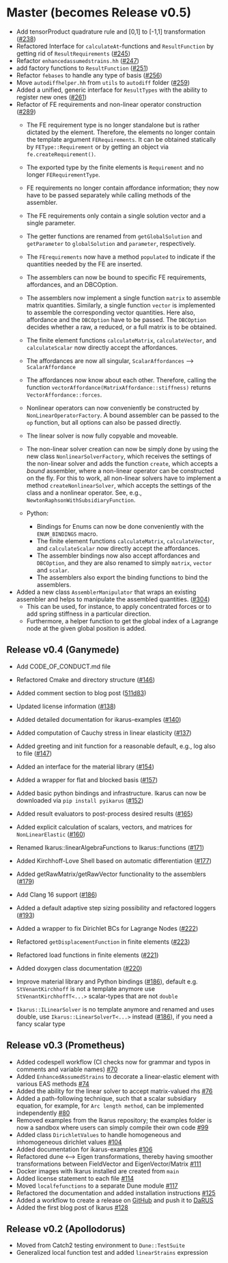 <!--
SPDX-FileCopyrightText: 2021-2024 The Ikarus Developers mueller@ibb.uni-stuttgart.de
SPDX-License-Identifier: LGPL-3.0-or-later
-->

# Master (becomes Release v0.5)

- Add tensorProduct quadrature rule and [0,1] to [-1,1] transformation ([#238](https://github.com/ikarus-project/ikarus/pull/238))
- Refactored Interface for `calculateAt`-functions and `ResultFunction` by getting rid of `ResultRequirements`
  ([#245](https://github.com/ikarus-project/ikarus/pull/245))
- Refactor `enhancedassumedstrains.hh` ([#247](https://github.com/ikarus-project/ikarus/pull/247))
- add factory functions to `ResultFunction` ([#251](https://github.com/ikarus-project/ikarus/pull/251))
- Refactor `febases` to handle any type of basis ([#256](https://github.com/ikarus-project/ikarus/pull/256))
- Move `autodiffhelper.hh` from `utils` to `autodiff` folder ([#259](https://github.com/ikarus-project/ikarus/pull/259))
- Added a unified, generic interface for `ResultTypes` with the ability to register new
  ones ([#261](https://github.com/ikarus-project/ikarus/pull/261))
- Refactor of FE requirements and non-linear operator construction ([#289](https://github.com/ikarus-project/ikarus/pull/289))
    - The FE requirement type is no longer standalone but is rather dictated by the element.
      Therefore, the elements no longer contain the template argument `FERequirements`.
      It can be obtained statically by `FEType::Requirement` or by getting an object via `fe.createRequirement()`.
    - The exported type by the finite elements is `Requirement` and no longer `FERequirementType`.
    - FE requirements no longer contain affordance information; they now have to be passed separately while calling methods of the assembler.
    - The FE requirements only contain a single solution vector and a single parameter.
    - The getter functions are renamed from `getGlobalSolution` and `getParameter` to `globalSolution` and `parameter`, respectively.
    - The `FErequirements` now have a method `populated` to indicate if the quantities needed by the FE are inserted.
    - The assemblers can now be bound to specific FE requirements, affordances, and an DBCOption.
    - The assemblers now implement a single function `matrix` to assemble matrix quantities.
      Similarly, a single function `vector` is implemented to assemble the corresponding vector quantities.
      Here also, affordance and the `DBCOption` have to be passed.
      The `DBCOption` decides whether a raw, a reduced, or a full matrix is to be obtained.
    - The finite element functions `calculateMatrix`, `calculateVector`, and `calculateScalar` now directly accept the affordances.
    - The affordances are now all singular, `ScalarAffordances` --> `ScalarAffordance`
    - The affordances now know about each other.
      Therefore, calling the function `vectorAffordance(MatrixAffordance::stiffness)` returns `VectorAffordance::forces`.
    - Nonlinear operators can now conveniently be constructed by `NonLinearOperatorFactory`. A bound assembler can be passed to the `op` function,
      but all options can also be passed directly.
    - The linear solver is now fully copyable and moveable.
    - The non-linear solver creation can now be simply done by using the new class `NonlinearSolverFactory`, which receives the settings of
      the non-linear solver and
      adds the function `create`, which accepts a *bound* assembler, where a non-linear operator can be constructed on the fly. For this to
      work, all non-linear solvers have to implement a method `createNonlinearSolver`, which accepts the settings of the class and a nonlinear
      operator. See, e.g., `NewtonRaphsonWithSubsidiaryFunction`.

    - Python:
        - Bindings for Enums can now be done conveniently with the `ENUM_BINDINGS` macro.
        - The finite element functions `calculateMatrix`, `calculateVector`, and `calculateScalar` now directly accept the affordances.
        - The assembler bindings now also accept affordances and `DBCOption`, and they are also renamed to simply `matrix`, `vector`
          and `scalar`.
        - The assemblers also export the binding functions to bind the assemblers.
- Added a new class `AssemblerManipulator` that wraps an existing assembler
  and helps to manipulate the assembled quantities.
  ([#304](https://github.com/ikarus-project/ikarus/pull/304))
    - This can be used, for instance, to apply concentrated forces or to add spring stiffness in a particular direction.
    - Furthermore, a helper function to get the global index of a Lagrange node at the given global position is added.

## Release v0.4 (Ganymede)

- Add CODE_OF_CONDUCT.md file
- Refactored Cmake and directory structure ([#146](https://github.com/ikarus-project/ikarus/pull/146))
- Added comment section to blog post ([511d83](https://github.com/ikarus-project/ikarus/commit/511d83f9e7c474c9b320db5bc9367114ebe2825d))
- Updated license information ([#138](https://github.com/ikarus-project/ikarus/pull/138))
- Added detailed documentation for ikarus-examples ([#140](https://github.com/ikarus-project/ikarus/pull/140))
- Added computation of Cauchy stress in linear elasticity ([#137](https://github.com/ikarus-project/ikarus/pull/137))
- Added greeting and init function for a reasonable default, e.g., log also to
  file ([#147](https://github.com/ikarus-project/ikarus/pull/147))
- Added an interface for the material library ([#154](https://github.com/ikarus-project/ikarus/pull/154))
- Added a wrapper for flat and blocked basis ([#157](https://github.com/ikarus-project/ikarus/pull/157))
- Added basic python bindings and infrastructure. Ikarus can now be downloaded
  via `pip install pyikarus` ([#152](https://github.com/ikarus-project/ikarus/pull/152))
- Added result evaluators to post-process desired results ([#165](https://github.com/ikarus-project/ikarus/pull/165))
- Added explicit calculation of scalars, vectors, and matrices for `NonLinearElastic`
  ([#160](https://github.com/ikarus-project/ikarus/pull/160))
- Renamed Ikarus::linearAlgebraFunctions to Ikarus::functions ([#171](https://github.com/ikarus-project/ikarus/pull/171))
- Added Kirchhoff-Love Shell based on automatic differentiation ([#177](https://github.com/ikarus-project/ikarus/pull/177))
- Added getRawMatrix/getRawVector functionality to the assemblers ([#179](https://github.com/ikarus-project/ikarus/pull/179))
- Add Clang 16 support ([#186](https://github.com/ikarus-project/ikarus/pull/176))
- Added a default adaptive step sizing possibility and refactored loggers ([#193](https://github.com/ikarus-project/ikarus/pull/193))
- Added a wrapper to fix Dirichlet BCs for Lagrange Nodes ([#222](https://github.com/ikarus-project/ikarus/pull/222))
- Refactored `getDisplacementFunction` in finite elements ([#223](https://github.com/ikarus-project/ikarus/pull/223))
- Refactored load functions in finite elements ([#221](https://github.com/ikarus-project/ikarus/pull/221))
- Added doxygen class documentation ([#220](https://github.com/ikarus-project/ikarus/pull/220))

- Improve material library and Python bindings ([#186](https://github.com/ikarus-project/ikarus/pull/176)), default e.g.
  `StVenantKirchhoff` is
  not a template anymore use `StVenantKirchhoffT<...>` scalar-types that are not `double`

- `Ikarus::ILinearSolver` is no template anymore and renamed and uses double, use
  `Ikarus::LinearSolverT<...>` instead ([#186](https://github.com/ikarus-project/ikarus/pull/176)),
  if you need a fancy scalar type

## Release v0.3 (Prometheus)

- Added codespell workflow (CI checks now for grammar and typos in comments
  and variable names) [#70](https://github.com/ikarus-project/ikarus/pull/70)
- Added `EnhancedAssumedStrains` to decorate a linear-elastic element with
  various EAS methods [#74](https://github.com/ikarus-project/ikarus/pull/74)
- Added the ability for the linear solver to accept matrix-valued rhs [#76](https://github.com/ikarus-project/ikarus/pull/76)
- Added a path-following technique, such that a scalar subsidiary equation, for example, for `Arc length method`,
  can be implemented independently [#80](https://github.com/ikarus-project/ikarus/pull/80)
- Removed examples from the Ikarus repository; the examples folder is now a sandbox where users can simply compile their own
  code [#99](https://github.com/ikarus-project/ikarus/pull/99)
- Added class `DirichletValues` to handle homogeneous and inhomogeneous dirichlet
  values [#104](https://github.com/ikarus-project/ikarus/pull/104)
- Added documentation for ikarus-examples [#106](https://github.com/ikarus-project/ikarus/pull/106)
- Refactored dune <--> Eigen transformations, thereby having smoother transformations between FieldVector and
  EigenVector/Matrix [#111](https://github.com/ikarus-project/ikarus/pull/111)
- Docker images with Ikarus installed are created from `main`
- Added license statement to each file [#114](https://github.com/ikarus-project/ikarus/pull/114)
- Moved `localfefunctions` to a separate Dune module [#117](https://github.com/ikarus-project/ikarus/pull/117)
- Refactored the documentation and added installation instructions [#125](https://github.com/ikarus-project/ikarus/pull/125)
- Added a workflow to create a release on [GitHub](https://github.com/ikarus-project/ikarus/releases) and push it
  to [DaRUS](https://darus.uni-stuttgart.de/dataset.xhtml?persistentId=doi%3A10.18419%2Fdarus-3303&version=DRAFT)
- Added the first blog post of Ikarus [#128](https://github.com/ikarus-project/ikarus/pull/128)

## Release v0.2 (Apollodorus)

- Moved from Catch2 testing environment to `Dune::TestSuite`
- Generalized local function test and added `linearStrains` expression
